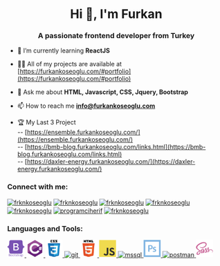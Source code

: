 <h1 align="center">Hi 👋, I'm Furkan</h1>
<h3 align="center">A passionate frontend developer from Turkey</h3>

- 🌱 I’m currently learning **ReactJS**

- 👨‍💻 All of my projects are available at [https://furkankoseoglu.com/#portfolio](https://furkankoseoglu.com/#portfolio)

- 💬 Ask me about **HTML, Javascript, CSS, Jquery, Bootstrap**

- 📫 How to reach me **info@furkankoseoglu.com**

- 🏆 My Last 3 Project <br>
-- [https://ensemble.furkankoseoglu.com/](https://ensemble.furkankoseoglu.com/) <br>
-- [https://bmb-blog.furkankoseoglu.com/links.html](https://bmb-blog.furkankoseoglu.com/links.html)<br>
-- [https://daxler-energy.furkankoseoglu.com/](https://daxler-energy.furkankoseoglu.com/)<br>


<h3 align="left">Connect with me:</h3>
<p align="left">
<a href="https://codepen.io/frknkoseoglu" target="blank"><img align="center" src="https://raw.githubusercontent.com/rahuldkjain/github-profile-readme-generator/master/src/images/icons/Social/codepen.svg" alt="frknkoseoglu" height="30" width="40" /></a>
<a href="https://twitter.com/frknkoseoglu" target="blank"><img align="center" src="https://raw.githubusercontent.com/rahuldkjain/github-profile-readme-generator/master/src/images/icons/Social/twitter.svg" alt="frknkoseoglu" height="30" width="40" /></a>
<a href="https://linkedin.com/in/frknkoseoglu" target="blank"><img align="center" src="https://raw.githubusercontent.com/rahuldkjain/github-profile-readme-generator/master/src/images/icons/Social/linked-in-alt.svg" alt="frknkoseoglu" height="30" width="40" /></a>
<a href="https://fb.com/frknkoseoglu" target="blank"><img align="center" src="https://raw.githubusercontent.com/rahuldkjain/github-profile-readme-generator/master/src/images/icons/Social/facebook.svg" alt="frknkoseoglu" height="30" width="40" /></a>
<a href="https://instagram.com/frknkoseoglu" target="blank"><img align="center" src="https://raw.githubusercontent.com/rahuldkjain/github-profile-readme-generator/master/src/images/icons/Social/instagram.svg" alt="frknkoseoglu" height="30" width="40" /></a>
<a href="https://www.youtube.com/c/programciherif" target="blank"><img align="center" src="https://raw.githubusercontent.com/rahuldkjain/github-profile-readme-generator/master/src/images/icons/Social/youtube.svg" alt="programciherif" height="30" width="40" /></a>
<a href="https://www.hackerrank.com/frknkoseoglu" target="blank"><img align="center" src="https://raw.githubusercontent.com/rahuldkjain/github-profile-readme-generator/master/src/images/icons/Social/hackerrank.svg" alt="frknkoseoglu" height="30" width="40" /></a>
</p>

<h3 align="left">Languages and Tools:</h3>
<p align="left"> <a href="https://getbootstrap.com" target="_blank" rel="noreferrer"> <img src="https://raw.githubusercontent.com/devicons/devicon/master/icons/bootstrap/bootstrap-plain-wordmark.svg" alt="bootstrap" width="40" height="40"/> </a> <a href="https://www.w3schools.com/cs/" target="_blank" rel="noreferrer"> <img src="https://raw.githubusercontent.com/devicons/devicon/master/icons/csharp/csharp-original.svg" alt="csharp" width="40" height="40"/> </a> <a href="https://www.w3schools.com/css/" target="_blank" rel="noreferrer"> <img src="https://raw.githubusercontent.com/devicons/devicon/master/icons/css3/css3-original-wordmark.svg" alt="css3" width="40" height="40"/> </a> <a href="https://git-scm.com/" target="_blank" rel="noreferrer"> <img src="https://www.vectorlogo.zone/logos/git-scm/git-scm-icon.svg" alt="git" width="40" height="40"/> </a> <a href="https://www.w3.org/html/" target="_blank" rel="noreferrer"> <img src="https://raw.githubusercontent.com/devicons/devicon/master/icons/html5/html5-original-wordmark.svg" alt="html5" width="40" height="40"/> </a> <a href="https://developer.mozilla.org/en-US/docs/Web/JavaScript" target="_blank" rel="noreferrer"> <img src="https://raw.githubusercontent.com/devicons/devicon/master/icons/javascript/javascript-original.svg" alt="javascript" width="40" height="40"/> </a> <a href="https://www.microsoft.com/en-us/sql-server" target="_blank" rel="noreferrer"> <img src="https://www.svgrepo.com/show/303229/microsoft-sql-server-logo.svg" alt="mssql" width="40" height="40"/> </a> <a href="https://www.photoshop.com/en" target="_blank" rel="noreferrer"> <img src="https://raw.githubusercontent.com/devicons/devicon/master/icons/photoshop/photoshop-line.svg" alt="photoshop" width="40" height="40"/> </a> <a href="https://postman.com" target="_blank" rel="noreferrer"> <img src="https://www.vectorlogo.zone/logos/getpostman/getpostman-icon.svg" alt="postman" width="40" height="40"/> </a> <a href="https://sass-lang.com" target="_blank" rel="noreferrer"> <img src="https://raw.githubusercontent.com/devicons/devicon/master/icons/sass/sass-original.svg" alt="sass" width="40" height="40"/> </a> </p>
